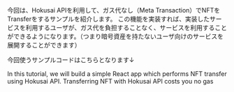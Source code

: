 今回は、Hokusai APIを利用して、ガス代なし（Meta Transaction）でNFTをTransferをするサンプルを紹介します。
この機能を実装すれば、実装したサービスを利用するユーザが、ガス代を負担することなく、サービスを利用することができるようになります。（つまり暗号資産を持たないユーザ向けのサービスを展開することができます）

今回使うサンプルコードはこちらとなります↓

In this tutorial, we will build a simple React app which performs NFT transfer using Hokusai API. Transferring NFT with Hokusai API costs you no gas 